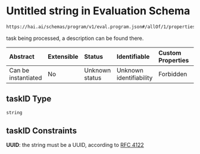 # Untitled string in Evaluation Schema

```txt
https://hai.ai/schemas/program/v1/eval.program.json#/allOf/1/properties/taskID
```

task being processed, a description can be found there.

| Abstract            | Extensible | Status         | Identifiable            | Custom Properties | Additional Properties | Access Restrictions | Defined In                                                                                   |
| :------------------ | :--------- | :------------- | :---------------------- | :---------------- | :-------------------- | :------------------ | :------------------------------------------------------------------------------------------- |
| Can be instantiated | No         | Unknown status | Unknown identifiability | Forbidden         | Allowed               | none                | [program.schema.json\*](../../schemas/program/v1/program.schema.json "open original schema") |

## taskID Type

`string`

## taskID Constraints

**UUID**: the string must be a UUID, according to [RFC 4122](https://tools.ietf.org/html/rfc4122 "check the specification")
